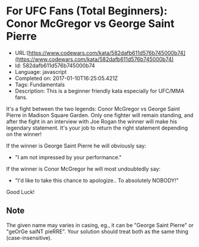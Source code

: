 # For UFC Fans (Total Beginners): Conor McGregor vs George Saint Pierre

 - URL:[https://www.codewars.com/kata/582dafb611d576b745000b74](https://www.codewars.com/kata/582dafb611d576b745000b74)
 - Id: 582dafb611d576b745000b74
 - Language: javascript
 - Completed on: 2017-01-10T16:25:05.421Z
 - Tags: Fundamentals
 - Description:
This is a beginner friendly kata especially for UFC/MMA fans. 

It's a fight between the two legends: Conor McGregor vs George Saint Pierre in Madison Square Garden. Only one fighter will remain standing, and after the fight in an interview with Joe Rogan the winner will make his legendary statement. It's your job to return the right statement depending on the winner!

If the winner is George Saint Pierre he will obviously say:
- "I am not impressed by your performance."

If the winner is Conor McGregor he will most undoubtedly say:
- "I'd like to take this chance to apologize.. To absolutely NOBODY!"

Good Luck! 

## Note

The given name may varies in casing, eg., it can be "George Saint Pierre" or "geOrGe saiNT pieRRE". Your solution should treat both as the same thing (case-insensitive).
